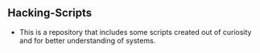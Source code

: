 ## Hacking-Scripts

- This is a repository that includes some scripts created out of curiosity and for better understanding of systems. 

